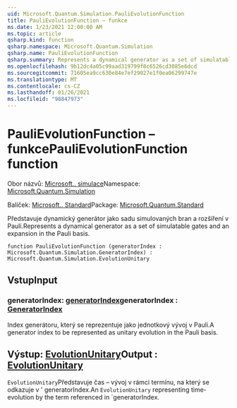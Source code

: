 ```yaml
---
uid: Microsoft.Quantum.Simulation.PauliEvolutionFunction
title: PauliEvolutionFunction – funkce
ms.date: 1/23/2021 12:00:00 AM
ms.topic: article
qsharp.kind: function
qsharp.namespace: Microsoft.Quantum.Simulation
qsharp.name: PauliEvolutionFunction
qsharp.summary: Represents a dynamical generator as a set of simulatable gates and an expansion in the Pauli basis.
ms.openlocfilehash: 9b12dc4a05c99aad319799f8c6526cd3085e6dcd
ms.sourcegitcommit: 71605ea9cc630e84e7ef29027e1f0ea06299747e
ms.translationtype: MT
ms.contentlocale: cs-CZ
ms.lasthandoff: 01/26/2021
ms.locfileid: "98847973"
---
```

# <a name="paulievolutionfunction-function"></a><span data-ttu-id="52fa5-102">PauliEvolutionFunction – funkce</span><span class="sxs-lookup"><span data-stu-id="52fa5-102">PauliEvolutionFunction function</span></span>

<span data-ttu-id="52fa5-103">Obor názvů: [Microsoft.. simulace](xref:Microsoft.Quantum.Simulation)</span><span class="sxs-lookup"><span data-stu-id="52fa5-103">Namespace: [Microsoft.Quantum.Simulation](xref:Microsoft.Quantum.Simulation)</span></span>

<span data-ttu-id="52fa5-104">Balíček: [Microsoft.. Standard](https://nuget.org/packages/Microsoft.Quantum.Standard)</span><span class="sxs-lookup"><span data-stu-id="52fa5-104">Package: [Microsoft.Quantum.Standard](https://nuget.org/packages/Microsoft.Quantum.Standard)</span></span>


<span data-ttu-id="52fa5-105">Představuje dynamický generátor jako sadu simulovaných bran a rozšíření v Pauli.</span><span class="sxs-lookup"><span data-stu-id="52fa5-105">Represents a dynamical generator as a set of simulatable gates and an expansion in the Pauli basis.</span></span>

```qsharp
function PauliEvolutionFunction (generatorIndex : Microsoft.Quantum.Simulation.GeneratorIndex) : Microsoft.Quantum.Simulation.EvolutionUnitary
```


## <a name="input"></a><span data-ttu-id="52fa5-106">Vstup</span><span class="sxs-lookup"><span data-stu-id="52fa5-106">Input</span></span>

### <a name="generatorindex--generatorindex"></a><span data-ttu-id="52fa5-107">generatorIndex: [generatorIndex](xref:Microsoft.Quantum.Simulation.GeneratorIndex)</span><span class="sxs-lookup"><span data-stu-id="52fa5-107">generatorIndex : [GeneratorIndex](xref:Microsoft.Quantum.Simulation.GeneratorIndex)</span></span>

<span data-ttu-id="52fa5-108">Index generátoru, který se reprezentuje jako jednotkový vývoj v Pauli.</span><span class="sxs-lookup"><span data-stu-id="52fa5-108">A generator index to be represented as unitary evolution in the Pauli basis.</span></span>



## <a name="output--evolutionunitary"></a><span data-ttu-id="52fa5-109">Výstup: [EvolutionUnitary](xref:Microsoft.Quantum.Simulation.EvolutionUnitary)</span><span class="sxs-lookup"><span data-stu-id="52fa5-109">Output : [EvolutionUnitary](xref:Microsoft.Quantum.Simulation.EvolutionUnitary)</span></span>

<span data-ttu-id="52fa5-110">`EvolutionUnitary`Představuje čas – vývoj v rámci termínu, na který se odkazuje v ' generatorIndex.</span><span class="sxs-lookup"><span data-stu-id="52fa5-110">An `EvolutionUnitary` representing time-evolution by the term referenced in \`generatorIndex.</span></span>